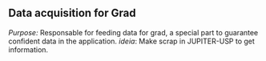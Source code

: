 ## Data acquisition for Grad
*Purpose:* Responsable for feeding data for grad, a special part to guarantee confident data in the application.
*ideia*: Make scrap in JUPITER-USP to get information.